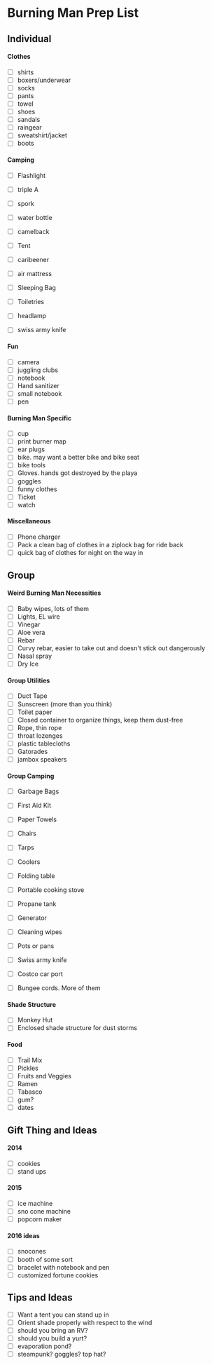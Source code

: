 # Burning Man Prep List

## Individual

#### Clothes
- [ ] shirts
- [ ] boxers/underwear
- [ ] socks
- [ ] pants
- [ ] towel
- [ ] shoes
- [ ] sandals
- [ ] raingear
- [ ] sweatshirt/jacket
- [ ] boots

#### Camping
- [ ] Flashlight
- [ ] triple A
- [ ] spork
- [ ] water bottle
- [ ] camelback
- [ ] Tent
- [ ] caribeener
- [ ] air mattress
- [ ] Sleeping Bag
- [ ] Toiletries
- [ ] headlamp
- [ ] swiss army knife


#### Fun
- [ ] camera
- [ ] juggling clubs
- [ ] notebook
- [ ] Hand sanitizer 
- [ ] small notebook
- [ ] pen

#### Burning Man Specific
- [ ] cup
- [ ] print burner map
- [ ] ear plugs
- [ ] bike. may want a better bike and bike seat
- [ ] bike tools
- [ ] Gloves. hands got destroyed by the playa
- [ ] goggles
- [ ] funny clothes
- [ ] Ticket
- [ ] watch

#### Miscellaneous
- [ ] Phone charger
- [ ] Pack a clean bag of clothes in a ziplock bag for ride back
- [ ] quick bag of clothes for night on the way in

## Group

#### Weird Burning Man Necessities
- [ ] Baby wipes, lots of them
- [ ] Lights, EL wire
- [ ] Vinegar
- [ ] Aloe vera
- [ ] Rebar
- [ ] Curvy rebar, easier to take out and doesn't stick out dangerously
- [ ] Nasal spray
- [ ] Dry Ice

#### Group Utilities
- [ ] Duct Tape
- [ ] Sunscreen (more than you think)
- [ ] Toilet paper
- [ ] Closed container to organize things, keep them dust-free
- [ ] Rope, thin rope
- [ ] throat lozenges
- [ ] plastic tablecloths
- [ ] Gatorades
- [ ] jambox speakers

#### Group Camping
- [ ] Garbage Bags
- [ ] First Aid Kit
- [ ] Paper Towels
- [ ] Chairs
- [ ] Tarps
- [ ] Coolers
- [ ] Folding table
- [ ] Portable cooking stove
- [ ] Propane tank
- [ ] Generator
- [ ] Cleaning wipes
- [ ] Pots or pans
- [ ] Swiss army knife
- [ ] Costco car port
- [ ] Bungee cords. More of them


#### Shade Structure
- [ ] Monkey Hut
- [ ] Enclosed shade structure for dust storms

#### Food
- [ ] Trail Mix
- [ ] Pickles
- [ ] Fruits and Veggies
- [ ] Ramen
- [ ] Tabasco
- [ ] gum?
- [ ] dates

## Gift Thing and Ideas

#### 2014
- [ ] cookies
- [ ] stand ups

#### 2015
- [ ] ice machine
- [ ] sno cone machine
- [ ] popcorn maker

#### 2016 ideas
- [ ] snocones
- [ ] booth of some sort
- [ ] bracelet with notebook and pen
- [ ] customized fortune cookies

## Tips and Ideas

- [ ] Want a tent you can stand up in
- [ ] Orient shade properly with respect to the wind
- [ ] should you bring an RV?
- [ ] should you build a yurt?
- [ ] evaporation pond?
- [ ] steampunk? goggles? top hat?
